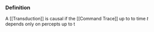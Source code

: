 ### Definition
A [[Transduction]] is causal if the [[Command Trace]] up to to time *t* depends only on percepts up to t
